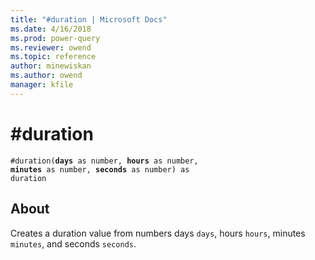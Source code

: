 ```yaml
---
title: "#duration | Microsoft Docs"
ms.date: 4/16/2018
ms.prod: power-query
ms.reviewer: owend
ms.topic: reference
author: minewiskan
ms.author: owend
manager: kfile
---
```

# #duration
<code>#duration(<b>days</b> as number, <b>hours</b> as number, <b>minutes</b> as number, <b>seconds</b> as number) as duration</code>

## About
Creates a duration value from numbers days <code>days</code>, hours <code>hours</code>, minutes <code>minutes</code>, and seconds <code>seconds</code>.
 
